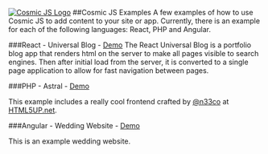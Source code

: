 [![Cosmic JS Logo](https://cosmicjs.com/images/marketing/logo-w-brand.jpg)](https://cosmicjs.com/)
##Cosmic JS Examples
A few examples of how to use Cosmic JS to add content to your site or app.  Currently, there is an example for each of the following languages: React, PHP and Angular.

###React - Universal Blog - [Demo](https://github.com/tonyspiro/react-universal-blog)
The React Universal Blog is a portfolio blog app that renders html on the server to make all pages visible to search engines. Then after initial load from the server, it is converted to a single page application to allow for fast navigation between pages.

###PHP - Astral - [Demo](http://tonyspiro.com/dev/cosmicjs-examples/php/astral/)

This example includes a really cool frontend crafted by [@n33co](http://twitter.com/n33co) at [HTML5UP.net](http://html5up.net).


###Angular - Wedding Website - [Demo](http://tonyspiro.com/dev/cosmicjs-examples/angular/wedding-website/)

This is an example wedding website.

